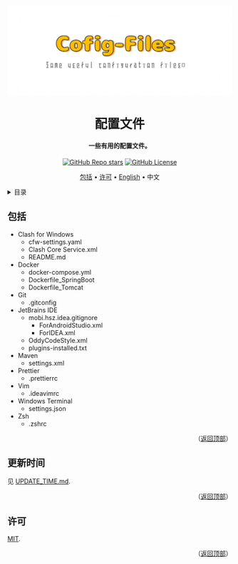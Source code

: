 <!-- 标题 -->
<div align="center">
  <a href="https://github.dev/SeagullOddy/config-files">
    <img src="docs/images/logo.png" alt="Logo" />
  </a>

  <h1>配置文件</h1>

  <h4>一些有用的配置文件。</h4>

  <p>
    <a href="stargazers"><img alt="GitHub Repo stars" src="https://img.shields.io/github/stars/SeagullOddy/config-files?style=flat"></a>
    <a href="LICENSE"><img alt="GitHub License" src="https://img.shields.io/github/license/SeagullOddy/config-files"></a>
  </p>

  <p>
    <a href="#包括">包括</a> •
    <a href="#许可">许可</a> •
    <a href="README.md">English</a> •
    中文
  </p>
</div>

<!-- 目录 -->
<details>
  <summary>目录</summary>
  <ol>
    <li><a href="#包括">包括</a></li>
    <li><a href="#update-time">更新时间</a></li>
    <li><a href="#许可">许可</a></li>
  </ol>
</details>

<!-- 包括 -->
## 包括

- Clash for Windows
  - cfw-settings.yaml
  - Clash Core Service.xml
  - README.md
- Docker
  - docker-compose.yml
  - Dockerfile_SpringBoot
  - Dockerfile_Tomcat
- Git
  - .gitconfig
- JetBrains IDE
  - mobi.hsz.idea.gitignore
    - ForAndroidStudio.xml
    - ForIDEA.xml
  - OddyCodeStyle.xml
  - plugins-installed.txt
- Maven
  - settings.xml
- Prettier
  - .prettierrc
- Vim
  - .ideavimrc
- Windows Terminal
  - settings.json
- Zsh
  - .zshrc

<p align="right">（<a href="#readme-top">返回顶部</a>）</p>

<!-- 更新时间 -->
## 更新时间

见 [UPDATE_TIME.md](UPDATE_TIME.md).

<p align="right">（<a href="#readme-top">返回顶部</a>）</p>

<!-- 许可 -->
## 许可

[MIT](LICENSE).

<p align="right">（<a href="#readme-top">返回顶部</a>）</p>
